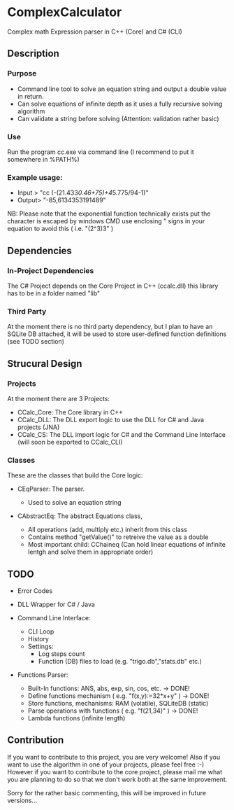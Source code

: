 # ComplexCalculator
Complex math Expression parser in C++ (Core) and C# (CLI)

## Description

### Purpose

* Command line tool to solve an equation string and output a double value in return.
* Can solve equations of infinite depth as it uses a fully recursive solving algorithm
* Can validate a string before solving (Attention: validation rather basic)

### Use

Run the program cc.exe via command line (I recommend to put it somewhere in %PATH%)

### Example usage:

* Input > "cc (-(21.433*0.46+75)+4*5.775/94-1)"
* Output> "-85,6134353191489"

NB: Please note that the exponential function technically exists put the character is escaped by windows CMD 
    use enclosing " signs in your equation to avoid this ( i.e. "(2^3)3" )

## Dependencies

### In-Project Dependencies

The C# Project depends on the Core Project in C++ (ccalc.dll) this library has to be in a folder named "lib"

### Third Party

At the moment there is no third party dependency, but I plan to have an SQLite DB attached,
it will be used to store user-defined function definitions (see TODO section)

## Strucural Design

### Projects

At the moment there are 3 Projects:

* CCalc_Core: The Core library in C++
* CCalc_DLL: The DLL export logic to use the DLL for C# and Java projects (JNA)
* CCalc_CS: The DLL import logic for C# and the Command Line Interface (will soon be exported to CCalc_CLI)

### Classes

These are the classes that build the Core logic:

* CEqParser: The parser.
    * Used to solve an equation string
  
* CAbstractEq: The abstract Equations class, 
    * All operations (add, multiply etc.) inherit from this class
    * Contains method "getValue()" to retreive the value as a double
    * Most important child: CChaineq (Can hold linear equations of infinite lentgh and solve them in appropriate order)

## TODO

* Error Codes

* DLL Wrapper for C# / Java

* Command Line Interface:
   * CLI Loop
   * History
   * Settings: 
     * Log steps count
     * Function (DB) files to load (e.g. "trigo.db","stats.db" etc.)

*  Functions Parser:
   * Built-In functions: ANS, abs, exp, sin, cos, etc. -> DONE!
   * Define functions mechanism ( e.g. "f(x,y):=32*x+y" ) -> DONE!
   * Store functions, mechanisms: RAM (volatile), SQLiteDB (static)
   * Parse operations with functions ( e.g. "f(21,34)" ) -> DONE!
   * Lambda functions (infinite length)

## Contribution

If you want to contribute to this project, you are very welcome! Also if you want to use the algorithm in one of
your projects, please feel free :-) However if you want to contribute to the core project, please mail me what you
are planning to do so that we don't work both at the same improvement.

Sorry for the rather basic commenting, this will be improved in future versions...
